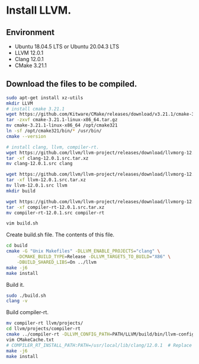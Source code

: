 # Install LLVM.

## Environment

- Ubuntu 18.04.5 LTS or Ubuntu 20.04.3 LTS
- LLVM 12.0.1
- Clang 12.0.1
- CMake 3.21.1

## Download the files to be compiled.

```bash
sudo apt-get install xz-utils 
mkdir LLVM
# install cmake 3.21.1
wget https://github.com/Kitware/CMake/releases/download/v3.21.1/cmake-3.21.1-linux-x86_64.tar.gz
tar -zxvf cmake-3.21.1-linux-x86_64.tar.gz
mv cmake-3.21.1-linux-x86_64 /opt/cmake321
ln -sf /opt/cmake321/bin/* /usr/bin/
cmake --version

# install clang, llvm, compiler-rt.
wget https://github.com/llvm/llvm-project/releases/download/llvmorg-12.0.1/clang-12.0.1.src.tar.xz
tar -xf clang-12.0.1.src.tar.xz
mv clang-12.0.1.src clang

wget https://github.com/llvm/llvm-project/releases/download/llvmorg-12.0.1/llvm-12.0.1.src.tar.xz
tar -xf llvm-12.0.1.src.tar.xz
mv llvm-12.0.1.src llvm
mkdir build

wget https://github.com/llvm/llvm-project/releases/download/llvmorg-12.0.1/compiler-rt-12.0.1.src.tar.xz
tar -xf compiler-rt-12.0.1.src.tar.xz
mv compiler-rt-12.0.1.src compiler-rt

vim build.sh
```

Create build.sh file. The contents of this file.

```bash
cd build
cmake -G "Unix Makefiles" -DLLVM_ENABLE_PROJECTS="clang" \
    -DCMAKE_BUILD_TYPE=Release -DLLVM_TARGETS_TO_BUILD="X86" \
    -DBUILD_SHARED_LIBS=On ../llvm
make -j6
make install
```

Build it.

```bash
sudo ./build.sh
clang -v
```

Build compiler-rt.

```bash
mv compiler-rt llvm/projects/
cd llvm/projects/compiler-rt
cmake ../compiler-rt -DLLVM_CONFIG_PATH=PATH/LLVM/build/bin/llvm-config
vim CMakeCache.txt
# COMPILER_RT_INSTALL_PATH:PATH=/usr/local/lib/clang/12.0.1  # Replace path string.
make -j6
make install
```

